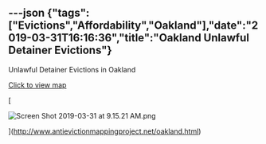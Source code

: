 ---json
{"tags":["Evictions","Affordability","Oakland"],"date":"2019-03-31T16:16:36","title":"Oakland Unlawful Detainer Evictions"}
---

Unlawful Detainer Evictions in Oakland

[Click to view map](http://www.antievictionmappingproject.net/oakland.html)

[

![Screen Shot 2019-03-31 at 9.15.21 AM.png](/assets/uploads/Screen+Shot+2019-03-31+at+9.15.21+AM.png)

](http://www.antievictionmappingproject.net/oakland.html)